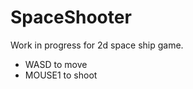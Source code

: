 SpaceShooter
============

Work in progress for 2d space ship game.
- WASD to move
- MOUSE1 to shoot
